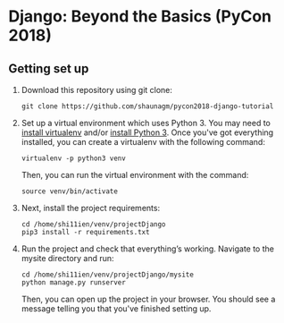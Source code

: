 # Django: Beyond the Basics (PyCon 2018)

## Getting set up

1. Download this repository using git clone:

    ```
    git clone https://github.com/shaunagm/pycon2018-django-tutorial
    ```

2. Set up a virtual environment which uses Python 3.  You may need to
[install virtualenv](https://virtualenv.pypa.io/en/stable/installation/) and/or
[install Python 3](https://www.python.org/downloads/release/python-364/).
Once you've got everything installed, you can create a virtualenv with the
following command:

    ```
    virtualenv -p python3 venv
    ```

   Then, you can run the virtual environment with the command:

    ```
    source venv/bin/activate
    ```

3. Next, install the project requirements:

    ```
    cd /home/shi11ien/venv/projectDjango
    pip3 install -r requirements.txt
    ```

4. Run the project and check that everything’s working.  Navigate to the
mysite directory and run:

    ```
    cd /home/shi11ien/venv/projectDjango/mysite
    python manage.py runserver
    ```

   Then, you can open up the project in your browser.  You should see a message
   telling you that you've finished setting up.

